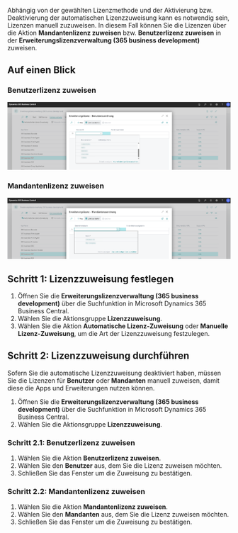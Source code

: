 Abhängig von der gewählten Lizenzmethode und der Aktivierung bzw. Deaktivierung der automatischen Lizenzzuweisung kann es notwendig sein, Lizenzen manuell zuzuweisen. In diesem Fall können Sie die Lizenzen über die Aktion **Mandantenlizenz zuweisen** bzw. **Benutzerlizenz zuweisen** in der **Erweiterungslizenzverwaltung (365 business development)** zuweisen.

## Auf einen Blick

### Benutzerlizenz zuweisen

![Benutzerlizenz zuweisen](/assets/images/licensing/2e8fed2a-ccf2-430b-97b1-27f58671979f.png)

### Mandantenlizenz zuweisen

![Mandantenlizenz zuweisen](/assets/images/licensing/beefa6a2-840c-4125-90fa-f95a7e389d22.png)

## Schritt 1: Lizenzzuweisung festlegen

1. Öffnen Sie die **Erweiterungslizenzverwaltung (365 business development)** über die Suchfunktion in Microsoft Dynamics 365 Business Central.
2. Wählen Sie die Aktionsgruppe **Lizenzzuweisung**.
3. Wählen Sie die Aktion **Automatische Lizenz-Zuweisung** oder **Manuelle Lizenz-Zuweisung**, um die Art der Lizenzzuweisung festzulegen.

## Schritt 2: Lizenzzuweisung durchführen

Sofern Sie die automatische Lizenzzuweisung deaktiviert haben, müssen Sie die Lizenzen für **Benutzer** oder **Mandanten** manuell zuweisen, damit diese die Apps und Erweiterungen nutzen können.

1. Öffnen Sie die **Erweiterungslizenzverwaltung (365 business development)** über die Suchfunktion in Microsoft Dynamics 365 Business Central.
2. Wählen Sie die Aktionsgruppe **Lizenzzuweisung**.

### Schritt 2.1: Benutzerlizenz zuweisen

1. Wählen Sie die Aktion **Benutzerlizenz zuweisen**.
2. Wählen Sie den **Benutzer** aus, dem Sie die Lizenz zuweisen möchten.
3. Schließen Sie das Fenster um die Zuweisung zu bestätigen.

### Schritt 2.2: Mandantenlizenz zuweisen

1. Wählen Sie die Aktion **Mandantenlizenz zuweisen**.
2. Wählen Sie den **Mandanten** aus, dem Sie die Lizenz zuweisen möchten.
3. Schließen Sie das Fenster um die Zuweisung zu bestätigen.

